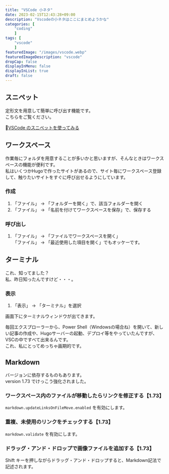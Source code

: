 ```yaml
---
title: "VSCode 小ネタ"
date: 2023-02-15T12:43:28+09:00
description: "Vscodeの小ネタはここにまとめようかな"
categories: [
    "coding"
    ]
tags: [
    "vscode"
    ]
featuredImage: "/images/vscode.webp"
featuredImageDescription: "vscode"
dropCap: false
displayInMenu: false
displayInList: true
draft: false
---
```

## スニペット

定形文を用意して簡単に呼び出す機能です。  
こちらをご覧ください。  

:link:[VSCode のスニペットを使ってみる](../vscode-snippet)

## ワークスペース

作業毎にフォルダを用意することが多いかと思いますが、そんなときはワークスペースの機能が便利です。  
私はいくつかHugoで作ったサイトがあるので、サイト毎にワークスペース登録して、触りたいサイトをすぐに呼び出せるようにしています。  

### 作成

1. 「ファイル」 → 「フォルダーを開く」で、該当フォルダーを開く
1. 「ファイル」 → 「名前を付けてワークスペースを保存」で、保存する

### 呼び出し

1. 「ファイル」 → 「ファイルでワークスペースを開く」  
「ファイル」 → 「最近使用した項目を開く」でもオッケーです。  

## ターミナル

これ、知ってました？  
私、昨日知ったんですけど・・・。  

### 表示

1. 「表示」 → 「ターミナル」を選択

画面下にターミナルウィンドウが出てきます。  

毎回エクスプローラーから、Power Shell（Windowsの場合ね）を開いて、新しい記事の作成や、Hugoサーバーの起動、デプロイ等をやっていたんですが、VSCの中ですべて出来るんです。  
これ、私にとってめっちゃ画期的です。  

## Markdown

バージョンに依存するものもあります。  
version 1.73 でけっこう強化されました。

### ワークスペース内のファイルが移動したらリンクを修正する【1.73】

`markdown.updateLinksOnFileMove.enabled` を有効にします。

### 重複、未使用のリンクをチェックする【1.73】

`markdown.validate` を有効にします。

### ドラッグ・アンド・ドロップで画像ファイルを追加する【1.73】

Shift キーを押しながらドラッグ・アンド・ドロップすると、Markdown記法で記述されます。  
